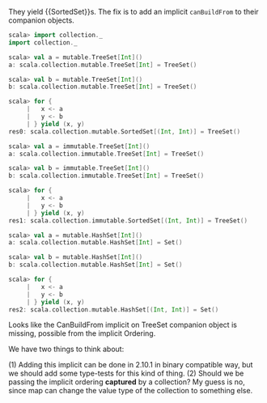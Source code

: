 They yield {{SortedSet}}s.
The fix is to add an implicit `canBuildFrom` to their companion objects.

```scala
scala> import collection._
import collection._

scala> val a = mutable.TreeSet[Int]()
a: scala.collection.mutable.TreeSet[Int] = TreeSet()

scala> val b = mutable.TreeSet[Int]()
b: scala.collection.mutable.TreeSet[Int] = TreeSet()

scala> for {
     |   x <- a
     |   y <- b
     | } yield (x, y)
res0: scala.collection.mutable.SortedSet[(Int, Int)] = TreeSet()

scala> val a = immutable.TreeSet[Int]()
a: scala.collection.immutable.TreeSet[Int] = TreeSet()

scala> val b = immutable.TreeSet[Int]()
b: scala.collection.immutable.TreeSet[Int] = TreeSet()

scala> for {
     |   x <- a
     |   y <- b
     | } yield (x, y)
res1: scala.collection.immutable.SortedSet[(Int, Int)] = TreeSet()

scala> val a = mutable.HashSet[Int]()
a: scala.collection.mutable.HashSet[Int] = Set()

scala> val b = mutable.HashSet[Int]()
b: scala.collection.mutable.HashSet[Int] = Set()

scala> for {
     |   x <- a
     |   y <- b
     | } yield (x, y)
res2: scala.collection.mutable.HashSet[(Int, Int)] = Set()
```
Looks like the CanBuildFrom implicit on TreeSet companion object is missing, possible from the implicit Ordering.   

We have two things to think about:

(1) Adding this implicit can be done in 2.10.1 in binary compatible way, but we should add some type-tests for this kind of thing.
(2) Should we be passing the implicit ordering **captured** by a collection?  My guess is no, since map can change the value type of the collection to something else.
